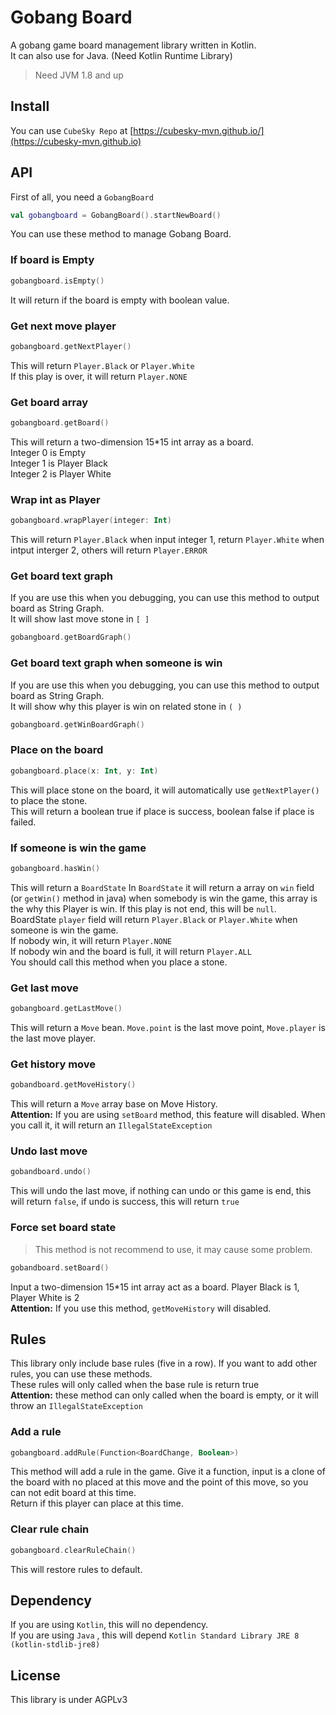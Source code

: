 # Gobang Board
A gobang game board management library written in Kotlin.  
It can also use for Java. (Need Kotlin Runtime Library)

> Need JVM 1.8 and up  

## Install
You can use `CubeSky Repo` at [https://cubesky-mvn.github.io/](https://cubesky-mvn.github.io)  

## API

First of all, you need a `GobangBoard` 

```kotlin
val gobangboard = GobangBoard().startNewBoard()
```

You can use these method to manage Gobang Board.

### If board is Empty
```kotlin
gobangboard.isEmpty()
```

It will return if the board is empty with boolean value.

### Get next move player
```kotlin
gobangboard.getNextPlayer()
```

This will return `Player.Black` or `Player.White`  
If this play is over, it will return `Player.NONE`

### Get board array
```kotlin
gobangboard.getBoard()
```

This will return a two-dimension 15*15 int array as a board.  
Integer 0 is Empty  
Integer 1 is Player Black  
Integer 2 is Player White

### Wrap int as Player
```kotlin
gobangboard.wrapPlayer(integer: Int)
```

This will return `Player.Black` when input integer 1, return `Player.White` when intput interger 2, others will return `Player.ERROR`

### Get board text graph
If you are use this when you debugging, you can use this method to output board as String Graph.  
It will show last move stone in `[ ]`
```kotlin
gobangboard.getBoardGraph()
```

### Get board text graph when someone is win
If you are use this when you debugging, you can use this method to output board as String Graph.  
It will show why this player is win on related stone in `( )`
```kotlin
gobangboard.getWinBoardGraph()
```

### Place on the board
```kotlin
gobangboard.place(x: Int, y: Int)
```

This will place stone on the board, it will automatically use `getNextPlayer()` to place the stone.  
This will return a boolean true if place is success, boolean false if place is failed.

### If someone is win the game
```kotlin
gobangboard.hasWin()
```

This will return a `BoardState`
In `BoardState` it will return a array on `win` field (or `getWin()` method in java) when somebody is win the game, this array is the why this Player is win. If this play is not end, this will be `null`.  
BoardState `player` field will return `Player.Black` or `Player.White` when someone is win the game.  
If nobody win, it will return `Player.NONE`  
If nobody win and the board is full, it will return `Player.ALL`  
You should call this method when you place a stone.  

### Get last move
```kotlin
gobangboard.getLastMove()
```

This will return a `Move` bean. `Move.point` is the last move point, `Move.player` is the last move player.  

### Get history move
```kotlin
gobandboard.getMoveHistory()
```

This will return a `Move` array base on Move History.  
**Attention:** If you are using `setBoard` method, this feature will disabled. When you call it, it will return an `IllegalStateException`  

### Undo last move
```kotlin
gobandboard.undo()
```

This will undo the last move, if nothing can undo or this game is end, this will return `false`, if undo is success, this will return `true`  

### Force set board state

> This method is not recommend to use, it may cause some problem.  

```kotlin
gobandboard.setBoard()
```

Input a two-dimension 15*15 int array act as a board. Player Black is 1, Player White is 2   
**Attention:** If you use this method, `getMoveHistory` will disabled.

## Rules
This library only include base rules (five in a row). If you want to add other rules, you can use these methods.  
These rules will only called when the base rule is return true  
**Attention:** these method can only called when the board is empty, or it will throw an `IllegalStateException`  

### Add a rule
```kotlin
gobangboard.addRule(Function<BoardChange, Boolean>)
```

This method will add a rule in the game. Give it a function, input is a clone of the board with no placed at this move and the point of this move, so you can not edit board at this time.  
Return if this player can place at this time.

### Clear rule chain
```kotlin
gobangboard.clearRuleChain()
```

This will restore rules to default.


## Dependency

If you are using `Kotlin`, this will no dependency.   
If you are using `Java` , this will depend `Kotlin Standard Library JRE 8 (kotlin-stdlib-jre8)`  

## License
This library is under AGPLv3